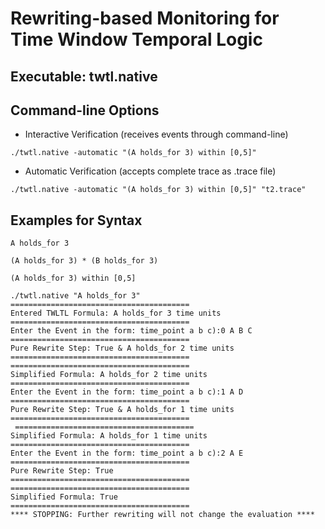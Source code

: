 # Rewriting-based Monitoring for Time Window Temporal Logic

## Executable: twtl.native

## Command-line Options

- Interactive Verification (receives events through command-line)
```
./twtl.native -automatic "(A holds_for 3) within [0,5]"
```
- Automatic Verification (accepts complete trace as .trace file)
```
./twtl.native -automatic "(A holds_for 3) within [0,5]" "t2.trace"
```

## Examples for Syntax

```
A holds_for 3
```


```
(A holds_for 3) * (B holds_for 3)
```


```
(A holds_for 3) within [0,5]
```



```
./twtl.native "A holds_for 3"
========================================
Entered TWLTL Formula: A holds_for 3 time units
========================================
Enter the Event in the form: time_point a b c):0 A B C
========================================
Pure Rewrite Step: True & A holds_for 2 time units
========================================
========================================
Simplified Formula: A holds_for 2 time units
========================================
Enter the Event in the form: time_point a b c):1 A D
========================================
Pure Rewrite Step: True & A holds_for 1 time units
========================================
 ========================================
Simplified Formula: A holds_for 1 time units
========================================
Enter the Event in the form: time_point a b c):2 A E
========================================
Pure Rewrite Step: True
========================================
========================================
Simplified Formula: True
========================================
**** STOPPING: Further rewriting will not change the evaluation ****
```
